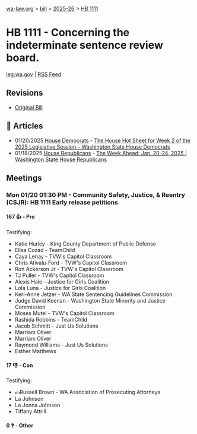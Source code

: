 [wa-law.org](/) > [bill](/bill/) > [2025-26](/bill/2025-26/) > [HB 1111](/bill/2025-26/hb/1111/)

# HB 1111 - Concerning the indeterminate sentence review board.
[leg.wa.gov](https://app.leg.wa.gov/billsummary?BillNumber=1111&Year=2025&Initiative=false) | [RSS Feed](./rss.xml)

## Revisions
* [Original Bill](1/)

## 📰 Articles
* 01/20/2025 [House Democrats](/org/house_democrats/) - [The House Hot Sheet for Week 2 of the 2025 Legislative Session – Washington State House Democrats](https://housedemocrats.wa.gov/blog/2025/01/20/the-house-hot-sheet-for-week-2-of-the-2025-legislative-session/#:~:text=HB%201111)
* 01/18/2025 [House Republicans](/org/house_republicans/) - [The Week Ahead: Jan. 20-24, 2025 | Washington State House Republicans](https://houserepublicans.wa.gov/week/the-week-ahead-jan-20-24-2025/#:~:text=HB%201111)

## Meetings
### Mon 01/20 01:30 PM - Community Safety, Justice, & Reentry (CSJR): HB 1111 Early release petitions
#### 167 👍 - Pro
Testifying:
* Katie Hurley - King County Department of Public Defense
* Elisa Cozad - TeamChild
* Caya Lenay - TVW's Capitol Classroom
* Chris Ativalu-Ford - TVW's Capitol Classroom
* Ron Ackerson Jr - TVW's Capitol Classroom
* TJ Puller - TVW's Capitol Classroom
* Alexis Hale - Justice for Girls Coalition
* Lola Luna - Justice for Girls Coalition
* Keri-Anne Jetzer - WA State Sentencing Guidelines Commission
* Judge David Keenan - Washington State Minority and Justice Commission
* Moses Mutel - TVW's Capitol Classroom
* Rashida Robbins - TeamChild
* Jacob Schmitt - Just Us Solutions
* Marriam Oliver
* Marriam Oliver
* Raymond Williams - Just Us Solutions
* Esther Matthews

#### 17 👎 - Con
Testifying:
* 💵Russell Brown - WA Association of Prosecuting Attorneys
* La Johnson
* La Jonna Johnson
* Tiffany Attrill

#### 0 ❓ - Other
